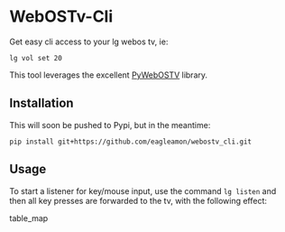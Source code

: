# WebOSTv-Cli

Get easy cli access to your lg webos tv, ie:

`lg vol set 20`

This tool leverages the excellent [PyWebOSTV](https://github.com/supersaiyanmode/PyWebOSTV) library.

## Installation

This will soon be pushed to Pypi, but in the meantime:

```pip install git+https://github.com/eagleamon/webostv_cli.git```

## Usage

To start a listener for key/mouse input, use the command
`lg listen`
and then all key presses are forwarded to the tv, with the following effect:

table_map